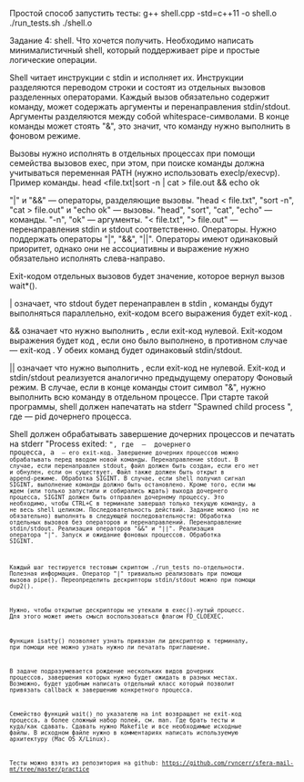 Простой способ запустить тесты:
g++ shell.cpp -std=c++11 -o shell.o
./run_tests.sh ./shell.o

Задание 4: shell.
Что хочется получить.
Необходимо написать минималистичный shell, который поддерживает pipe и простые логические операции.

Shell читает инструкции с stdin и исполняет их. Инструкции разделяются переводом строки и состоят из отдельных вызовов разделенных операторами. Каждый вызов обязательно содержит команду, может содержать аргументы и перенаправления stdin/stdout. Аргументы разделяются между собой whitespace-символами. В конце команды может стоять "&", это значит, что команду нужно выполнить в фоновом режиме.

Вызовы нужно исполнять в отдельных процессах при помощи семейства вызовов exec, при этом, при поиске команды должна учитываться переменная PATH (нужно использовать execlp/execvp). 
Пример команды.
head <file.txt|sort    -n | cat > file.out && echo ok

"|" и "&&" — операторы, разделяющие вызовы. 
"head < file.txt", "sort -n", "cat > file.out" и "echo ok" — вызовы.
"head", "sort", "cat", "echo" — команды.
"-n", "ok" — аргументы.
"< file.txt", "> file.out" — перенаправления stdin и stdout соответственно.
Операторы.
Нужно поддержать операторы "|", "&&", "||". Операторы имеют одинаковый приоритет, однако они не ассоциативны и выражение нужно обязательно исполнять слева-направо. 

Exit-кодом отдельных вызовов будет значение, которое вернул вызов wait*().

<inv1> | <inv2> означает, что stdout <inv1> будет перенаправлен в stdin <inv2>, команды будут выполняться параллельно, exit-кодом всего выражения будет exit-код <inv2>.

<inv1> && <inv2> означает что нужно выполнить <inv2>, если exit-код <inv1> нулевой. Exit-кодом выражения будет код <inv2>, если оно было выполнено, в противном случае — exit-код <inv1>. У обеих команд будет одинаковый stdin/stdout.

<inv1> || <inv2> означает что нужно выполнить <inv2>, если exit-код <inv1> не нулевой. Exit-код и stdin/stdout реализуется аналогично предыдущему оператору
Фоновый режим.
В случае, если в конце команды стоит символ "&", нужно выполнить всю команду в отдельном процессе. При старте такой программы, shell должен напечатать на stderr "Spawned child process <pid>", где <pid> — pid дочернего процесса.

Shell должен обрабатывать завершение дочерних процессов и печатать на stderr "Process <pid> exited: <code>", где <pid> — <pid> дочернего процесса, а <code> — его exit-код. Завершение дочерних процессов можно обрабатывать перед вводом новой команды.
Перенаправление stdout.
В случае, если перенаправлен stdout, файл должен быть создан, если его нет и обнулен, если он существует. Файл также должен быть открыт в append-режиме.
Обработка SIGINT.
В случае, если shell получил сигнал SIGINT, выполнение команды должно быть остановлено. Кроме того, если мы ждем (или только запустили и собирались ждать) выхода дочернего процесса, SIGINT должен быть отправлен дочернему процессу. Это необходимо, чтобы CTRL+C в терминале завершал только текущую команду, а не весь shell целиком.
Последовательность действий.
Задание можно (но не обязательно) выполнять в следующей последовательности:
Обработка отдельных вызовов без операторов и перенаправлений.
Перенаправление stdin/stdout.
Реализация операторов "&&" и "||".
Реализация оператора "|".
Запуск и ожидание фоновых процессов.
Обработка SIGINT.

Каждый шаг тестируется тестовым скриптом ./run_tests по-отдельности.
Полезная информация.
Оператор "|" тривиально реализовать при помощи вызова pipe(). Переопределить дескрипторы stdin/stdout можно при помощи dup2().

Нужно, чтобы открытые дескрипторы не утекали в exec()-нутый процесс. Для этого может иметь смысл воспользоваться флагом FD_CLOEXEC.

Функция isatty() позволяет узнать привязан ли дексриптор к терминалу, при помощи нее можно узнать нужно ли печатать приглашение.

В задаче подразумевается рождение нескольких видов дочерних процессов, завершения которых нужно будет ожидать в разных местах. Возможно, будет удобным написать отдельный класс который позволит привязать callback к завершению конкретного процесса.

Семейство функций wait() по указателю на int возвращает не exit-код процесса, а более сложный набор полей, см. man.
Где брать тесты и куда/как сдавать.
Сдавать нужно Makefile и все необходимые исходные файлы. В исходном файле нужно в комментариях написать используемую архитектуру (Mac OS X/Linux). 

Тесты можно взять из репозитория на github: https://github.com/rvncerr/sfera-mail-mt/tree/master/practice
